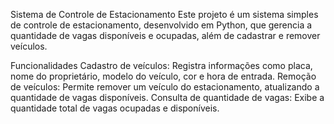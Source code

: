 Sistema de Controle de Estacionamento
Este projeto é um sistema simples de controle de estacionamento, desenvolvido em Python, que gerencia a quantidade de vagas disponíveis e ocupadas, além de cadastrar e remover veículos.

Funcionalidades
Cadastro de veículos: Registra informações como placa, nome do proprietário, modelo do veículo, cor e hora de entrada.
Remoção de veículos: Permite remover um veículo do estacionamento, atualizando a quantidade de vagas disponíveis.
Consulta de quantidade de vagas: Exibe a quantidade total de vagas ocupadas e disponíveis.
